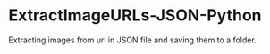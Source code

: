 # ExtractImageURLs-JSON-Python
Extracting images from url in JSON file and saving them to a folder.

